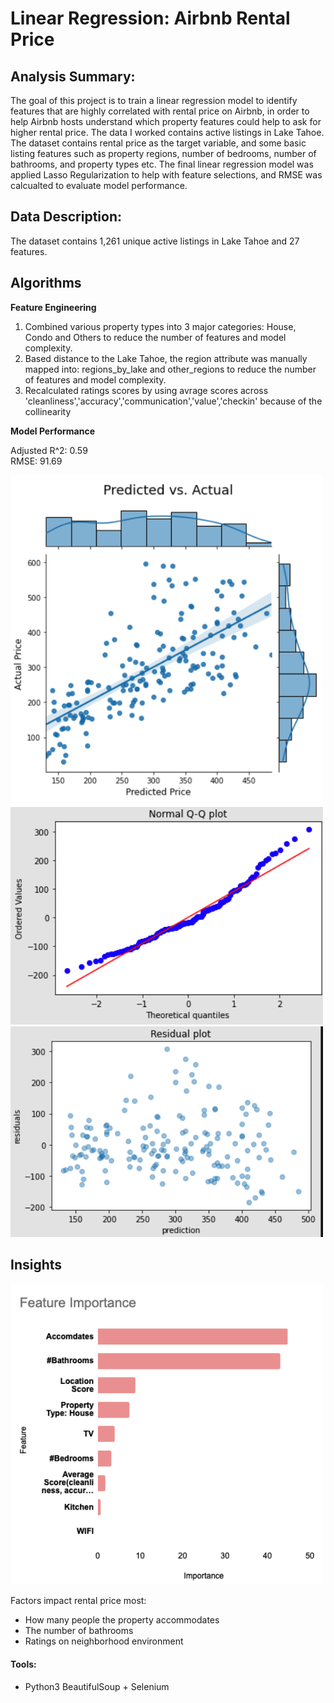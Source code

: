 # Linear Regression: Airbnb Rental Price

## Analysis Summary:
The goal of this project is to train a linear regression model to identify features that are highly correlated with rental price on Airbnb, 
in order to help Airbnb hosts understand which property features could help to ask for higher rental price. 
The data I worked contains active listings in Lake Tahoe. The dataset contains rental price as the target variable, and some basic listing features such as property regions, number of bedrooms, number of bathrooms, and property types etc.
The final linear regression model was applied Lasso Regularization to help with feature selections, and RMSE was calcualted to evaluate model performance. 

## Data Description:
The dataset contains 1,261 unique active listings in Lake Tahoe and 27 features. 

## Algorithms
**Feature Engineering**
1. Combined various property types into 3 major categories: House, Condo and Others to reduce the number of features and model complexity.
2. Based distance to the Lake Tahoe, the region attribute was manually mapped into: regions_by_lake and other_regions to reduce the number of features and model complexity.
3. Recalculated ratings scores by using avrage scores across 'cleanliness','accuracy','communication','value','checkin' because of the collinearity


**Model Performance**

Adjusted R^2: 0.59\
RMSE: 91.69

<img src="plots/model_plot.png" width=500>

<img src="plots/Q-Q plot.png" width=500>

<img src="plots/res dist.png" width=500>

## Insights

<img src="plots/feature importance.png" width=500>

Factors impact rental price most:

* How many people the property accommodates 
* The number of bathrooms
* Ratings on neighborhood environment


#### Tools:
* Python3 BeautifulSoup + Selenium
